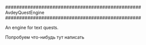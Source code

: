 #################################################
    AvdeyQuestEngine
#################################################

An engine for text quests.

Попробуем что-нибудь тут написать
